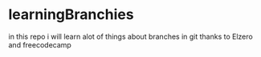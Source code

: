 # learningBranchies
in this repo i will learn alot of things about branches in git thanks to Elzero and freecodecamp
